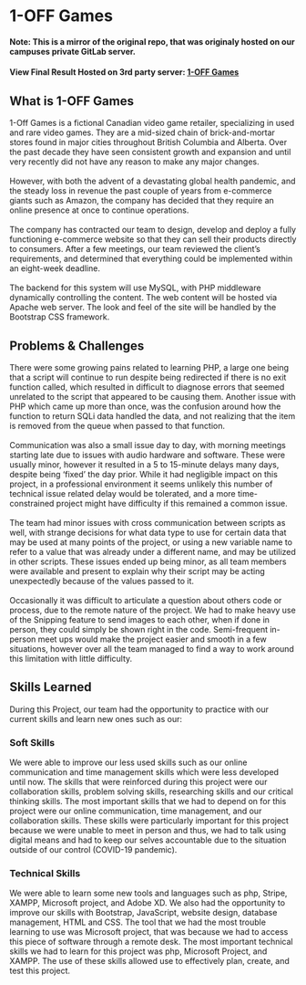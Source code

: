 # 1-OFF Games

#### Note: This is a mirror of the original repo, that was originaly hosted on our campuses private GitLab server.

#### View Final Result Hosted on 3rd party server: [1-OFF Games](http://oneoff.games/)

## What is 1-OFF Games


1-Off Games is a fictional Canadian video game retailer, specializing in used and
        rare video games. They are a mid-sized chain of brick-and-mortar stores
        found in major cities throughout British Columbia and Alberta. Over the
        past decade they have seen consistent growth and expansion and until
        very recently did not have any reason to make any major changes. <br />
        <br />
        However, with both the advent of a devastating global health pandemic,
        and the steady loss in revenue the past couple of years from e-commerce
        giants such as Amazon, the company has decided that they require an
        online presence at once to continue operations.<br />
        <br />
        The company has contracted our team to design, develop and deploy a
        fully functioning e-commerce website so that they can sell their
        products directly to consumers. After a few meetings, our team reviewed
        the client’s requirements, and determined that everything could be
        implemented within an eight-week deadline.<br />
        <br />
        The backend for this system will use MySQL, with PHP middleware
        dynamically controlling the content. The web content will be hosted via
        Apache web server. The look and feel of the site will be handled by the
        Bootstrap CSS framework.
        
        
## Problems & Challenges

There were some growing pains related to learning PHP, a large one being
        that a script will continue to run despite being redirected if there is
        no exit function called, which resulted in difficult to diagnose errors
        that seemed unrelated to the script that appeared to be causing them.
        Another issue with PHP which came up more than once, was the confusion
        around how the function to return SQLi data handled the data, and not
        realizing that the item is removed from the queue when passed to that
        function.<br>
        <br>
        Communication was also a small issue day to day, with morning meetings
        starting late due to issues with audio hardware and software. These were
        usually minor, however it resulted in a 5 to 15-minute delays many days,
        despite being ‘fixed’ the day prior. While it had negligible impact on
        this project, in a professional environment it seems unlikely this
        number of technical issue related delay would be tolerated, and a more
        time-constrained project might have difficulty if this remained a common
        issue.<br>
        <br>
         The team had minor issues with cross communication between scripts as
        well, with strange decisions for what data type to use for certain data
        that may be used at many points of the project, or using a new variable
        name to refer to a value that was already under a different name, and
        may be utilized in other scripts. These issues ended up being minor, as
        all team members were available and present to explain why their script
        may be acting unexpectedly because of the values passed to it.<br>
        <br>
         Occasionally it was difficult to articulate a question about others code
        or process, due to the remote nature of the project. We had to make
        heavy use of the Snipping feature to send images to each other, when if
        done in person, they could simply be shown right in the code.
        Semi-frequent in-person meet ups would make the project easier and
        smooth in a few situations, however over all the team managed to find a
        way to work around this limitation with little difficulty.
        
## Skills Learned

During this Project, our team had the opportunity to practice with our
      current skills and learn new ones such as our:
      
### Soft Skills

We were able to improve our less used skills such as our online
        communication and time management skills which were less developed until
        now. The skills that were reinforced during this project were our
        collaboration skills, problem solving skills, researching skills and our
        critical thinking skills. The most important skills that we had to
        depend on for this project were our online communication, time
        management, and our collaboration skills. These skills were particularly
        important for this project because we were unable to meet in person and
        thus, we had to talk using digital means and had to keep our selves
        accountable due to the situation outside of our control (COVID-19
        pandemic).
        
### Technical Skills

We were able to learn some new tools and languages such as php, Stripe,
        XAMPP, Microsoft project, and Adobe XD. We also had the opportunity to
        improve our skills with Bootstrap, JavaScript, website design, database
        management, HTML and CSS. The tool that we had the most trouble learning
        to use was Microsoft project, that was because we had to access this
        piece of software through a remote desk. The most important technical
        skills we had to learn for this project was php, Microsoft Project, and
        XAMPP. The use of these skills allowed use to effectively plan, create,
        and test this project.

